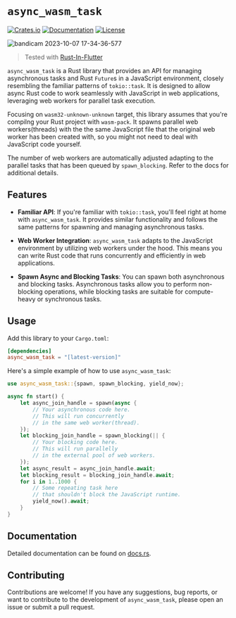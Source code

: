 # `async_wasm_task`

[![Crates.io](https://img.shields.io/crates/v/async_wasm_task.svg)](https://crates.io/crates/async_wasm_task)
[![Documentation](https://docs.rs/async_wasm_task/badge.svg)](https://docs.rs/async_wasm_task)
[![License](https://img.shields.io/crates/l/async_wasm_task.svg)](https://github.com/cunarist/async-wasm-task/blob/main/LICENSE)

![bandicam 2023-10-07 17-34-36-577](https://github.com/cunarist/async-wasm-task/assets/66480156/c2c97ce7-831e-4d4c-b960-f8f368e12c48)
> Tested with [Rust-In-Flutter](https://github.com/cunarist/rust-in-flutter)

`async_wasm_task` is a Rust library that provides an API for managing asynchronous tasks and Rust `Future`s in a JavaScript environment, closely resembling the familiar patterns of `tokio::task`. It is designed to allow async Rust code to work seamlessly with JavaScript in web applications, leveraging web workers for parallel task execution.

Focusing on `wasm32-unknown-unknown` target, this library assumes that you're compilng your Rust project with `wasm-pack`. It spawns parallel web workers(threads) with the the same JavaScript file that the original web worker has been created with, so you might not need to deal with JavaScript code yourself.

The number of web workers are automatically adjusted adapting to the parallel tasks that has been queued by `spawn_blocking`. Refer to the docs for additional details.

## Features

- **Familiar API**: If you're familiar with `tokio::task`, you'll feel right at home with `async_wasm_task`. It provides similar functionality and follows the same patterns for spawning and managing asynchronous tasks.

- **Web Worker Integration**: `async_wasm_task` adapts to the JavaScript environment by utilizing web workers under the hood. This means you can write Rust code that runs concurrently and efficiently in web applications.

- **Spawn Async and Blocking Tasks**: You can spawn both asynchronous and blocking tasks. Asynchronous tasks allow you to perform non-blocking operations, while blocking tasks are suitable for compute-heavy or synchronous tasks.

## Usage

Add this library to your `Cargo.toml`:

```toml
[dependencies]
async_wasm_task = "[latest-version]"
```

Here's a simple example of how to use `async_wasm_task`:

```rust
use async_wasm_task::{spawn, spawn_blocking, yield_now};

async fn start() {
    let async_join_handle = spawn(async {
        // Your asynchronous code here.
        // This will run concurrently
        // in the same web worker(thread).
    });
    let blocking_join_handle = spawn_blocking(|| {
        // Your blocking code here.
        // This will run parallelly
        // in the external pool of web workers.
    });
    let async_result = async_join_handle.await;
    let blocking_result = blocking_join_handle.await;
    for i in 1..1000 {
        // Some repeating task here
        // that shouldn't block the JavaScript runtime.
        yield_now().await;
    }
}
```

## Documentation

Detailed documentation can be found on [docs.rs](https://docs.rs/async_wasm_task).

## Contributing

Contributions are welcome! If you have any suggestions, bug reports, or want to contribute to the development of `async_wasm_task`, please open an issue or submit a pull request.
